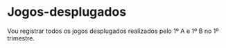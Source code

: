 # Jogos-desplugados
Vou registrar todos os jogos desplugados realizados pelo 1º A e 1º B no 1º trimestre.
